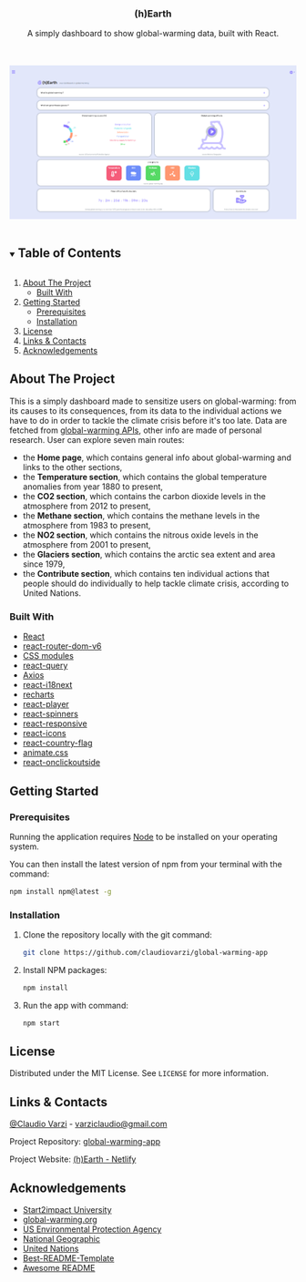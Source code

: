 <p align="center">
  
  <h3 align="center">(h)Earth</h3>

  <p align="center">
    A simply dashboard to show global-warming data, built with React. </p>

  <br>
  <br>

  <a href="https://github.com/claudiovarzi/global-warming-app">
    <img src="src/assets/img/dashboard_screenshot.png" alt="(h)Earth-screenshot">
  </a>
</p>

<details open="open">
  <summary><h2 style="display: inline-block">Table of Contents</h2></summary>
  <ol>
    <li>
      <a href="#about-the-project">About The Project</a>
      <ul>
        <li><a href="#built-with">Built With</a></li>
      </ul>
    </li>
    <li>
      <a href="#getting-started">Getting Started</a>
      <ul>
        <li><a href="#prerequisites">Prerequisites</a></li>
        <li><a href="#installation">Installation</a></li>
      </ul>
    </li>
    <li><a href="#license">License</a></li>
    <li><a href="#links-contacts">Links & Contacts</a></li>
    <li><a href="#acknowledgements">Acknowledgements</a></li>
  </ol>
</details>

## About The Project

This is a simply dashboard made to sensitize users on global-warming: from its causes to its consequences, from its data to the individual actions we have to do in order to tackle the climate crisis before it's too late. Data are fetched from [global-warming APIs](https://global-warming.org/), other info are made of personal research.
User can explore seven main routes:

<ul>
<li>the <strong>Home page</strong>, which contains general info about global-warming and links to the other sections,</li>

<li>the <strong>Temperature section</strong>, which contains the global temperature anomalies from year 1880 to present, </li>

<li>the <strong>CO2 section</strong>, which contains the carbon dioxide levels in the atmosphere from 2012 to present, </li>

<li>the <strong>Methane section</strong>, which contains the methane levels in the atmosphere from 1983 to present, </li>

<li>the <strong>NO2 section</strong>, which contains the nitrous oxide levels in the atmosphere from 2001 to present, </li>

<li>the <strong>Glaciers section</strong>, which contains the arctic sea extent and area since 1979, </li>

<li>the <strong>Contribute section</strong>, which contains ten individual actions that people should do individually to help tackle climate crisis, according to United Nations.</li>
</ul>

### Built With

- [React](https://it.reactjs.org/)
- [react-router-dom-v6](https://reactrouter.com/docs/en/v6/upgrading/v5)
- [CSS modules](https://github.com/css-modules/css-modules)
- [react-query](https://tanstack.com/query/v4)
- [Axios](https://github.com/axios/axios)
- [react-i18next](https://react.i18next.com/)
- [recharts](https://github.com/recharts/recharts)
- [react-player](https://github.com/cookpete/react-player)
- [react-spinners](https://www.davidhu.io/react-spinners/)
- [react-responsive](https://www.npmjs.com/package/react-responsive)
- [react-icons](https://react-icons.github.io/react-icons/)
- [react-country-flag](https://www.npmjs.com/package/react-country-flag)
- [animate.css](https://github.com/animate-css/animate.css)
- [react-onclickoutside](https://github.com/Pomax/react-onclickoutside)

## Getting Started

### Prerequisites

Running the application requires [Node](https://nodejs.org/en/) to be installed on your operating system.

You can then install the latest version of npm from your terminal with the command:

```sh
npm install npm@latest -g
```

### Installation

1. Clone the repository locally with the git command:

   ```sh
   git clone https://github.com/claudiovarzi/global-warming-app
   ```

2. Install NPM packages:

   ```sh
   npm install
   ```

3. Run the app with command:

   ```sh
   npm start
   ```

## License

Distributed under the MIT License. See `LICENSE` for more information.

## Links & Contacts

[@Claudio Varzi](https://www.linkedin.com/in/claudiovarzi/) - varziclaudio@gmail.com

Project Repository: [global-warming-app](https://github.com/claudiovarzi/global-warming-app)

Project Website: [(h)Earth - Netlify](https://h-earth.netlify.app/)

## Acknowledgements

- [Start2impact University](https://www.start2impact.it/)
- [global-warming.org](https://global-warming.org/)
- [US Environmental Protection Agency](https://www.epa.gov/)
- [National Geographic](https://www.nationalgeographic.com/)
- [United Nations](https://www.un.org/en/)
- [Best-README-Template](https://github.com/othneildrew/Best-README-Template)
- [Awesome README](https://github.com/matiassingers/awesome-readme)
